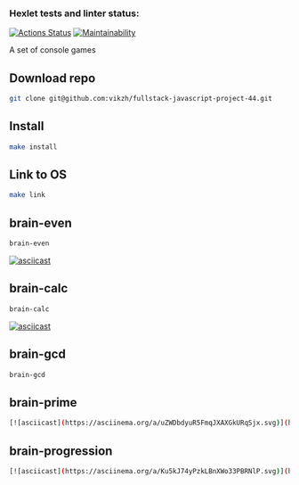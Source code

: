 ### Hexlet tests and linter status:
[![Actions Status](https://github.com/vikzh/fullstack-javascript-project-44/workflows/hexlet-check/badge.svg)](https://github.com/vikzh/fullstack-javascript-project-44/actions)
[![Maintainability](https://api.codeclimate.com/v1/badges/febb6895943bb2f380b6/maintainability)](https://codeclimate.com/github/vikzh/fullstack-javascript-project-44/maintainability)

A set of console games

## Download repo
```sh
git clone git@github.com:vikzh/fullstack-javascript-project-44.git
```

## Install
```sh
make install
```

## Link to OS
```sh
make link
```

## brain-even
```sh
brain-even
```

[![asciicast](https://asciinema.org/a/lDQMrXpStU8Nzq3Uxm5IMZ8Pf.svg)](https://asciinema.org/a/lDQMrXpStU8Nzq3Uxm5IMZ8Pf)

## brain-calc
```sh
brain-calc
```

[![asciicast](https://asciinema.org/a/RgIA0CPGAEDuj5ahFIdcgYP7b.svg)](https://asciinema.org/a/RgIA0CPGAEDuj5ahFIdcgYP7b)

## brain-gcd
```sh
brain-gcd
```

## brain-prime
```sh
[![asciicast](https://asciinema.org/a/uZWDbdyuR5FmqJXAXGkURqSjx.svg)](https://asciinema.org/a/uZWDbdyuR5FmqJXAXGkURqSjx)
```

## brain-progression
```sh
[![asciicast](https://asciinema.org/a/Ku5kJ74yPzkLBnXWo33PBRNlP.svg)](https://asciinema.org/a/Ku5kJ74yPzkLBnXWo33PBRNlP)
```